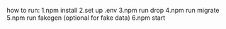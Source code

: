 how to run:
1.npm install
2.set up .env
3.npm run drop
4.npm run migrate
5.npm run fakegen (optional for fake data)
6.npm start
